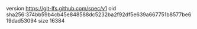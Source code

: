 version https://git-lfs.github.com/spec/v1
oid sha256:374bb59b4cb45e848588dc5232ba2f92df5e639a667751b8577be619dad53094
size 16384
